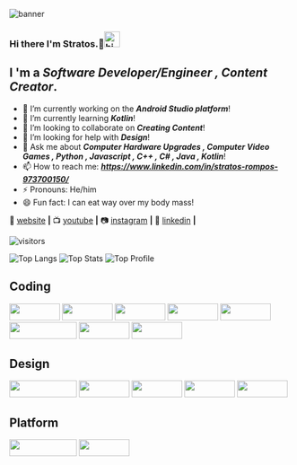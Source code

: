 ![banner](https://user-images.githubusercontent.com/64089173/103980891-66ae4b00-5189-11eb-8be3-1a865bd90a8d.png)
### Hi there I'm Stratos.👋<img src="https://user-images.githubusercontent.com/1303154/88677602-1635ba80-d120-11ea-84d8-d263ba5fc3c0.gif" width="28px" alt="hi">

## I 'm a __*Software Developer/Engineer , Content Creator*__.

- 🔭 I’m currently working on the __*Android Studio platform*__!
- 🌱 I’m currently learning __*Kotlin*__!
- 👯 I’m looking to collaborate on __*Creating Content*__!
- 🤔 I’m looking for help with __*Design*__!
- 💬 Ask me about __*Computer Hardware Upgrades , Computer Video Games , Python , Javascript , C++ , C# , Java , Kotlin*__!
- 📫 How to reach me: __*https://www.linkedin.com/in/stratos-rompos-973700150/*__
- ⚡ Pronouns: He/him
- 😄 Fun fact: I can eat way over my body mass!


🏡 [website][website] **|**
📺 [youtube][youtube] **|** 
📷 [instagram][instagram] **|** 
👔 [linkedin][linkedin] **|**

[website]: https://super-heroes-quest.netlify.app
[youtube]: https://www.youtube.com/results?search_query=Stratos+Rompos
[instagram]: https://instagram.com/stratos_rompos
[linkedin]: https://www.linkedin.com/in/stratos-rompos-973700150/

![visitors](https://visitor-badge.glitch.me/badge?page_id=rompos.rompos)

![Top Langs](https://github-readme-stats.vercel.app/api/top-langs/?username=Rompos&langs_count=10&theme=react&layout=compact)
![Top Stats](https://github-readme-stats-git-masterrstaa-rickstaa.vercel.app/api?username=Rompos&theme=react)
![Top Profile](https://github-profile-summary-cards.vercel.app/api/cards/profile-details?username=Rompos&theme=vue)

## Coding
<p align="left">
    <img src="https://img.shields.io/badge/Python-FFD43B?style=for-the-badge&logo=python&logoColor=blue" width="90" height="30">
    <img src="https://img.shields.io/badge/CSS3-1572B6?style=for-the-badge&logo=css3&logoColor=white" width="90" height="30">
    <img src="https://img.shields.io/badge/HTML5-E34F26?style=for-the-badge&logo=html5&logoColor=white" width="90" height="30">
    <img src="https://img.shields.io/badge/C%23-239120?style=for-the-badge&logo=c-sharp&logoColor=white" width="90" height="30">
    <img src="https://img.shields.io/badge/C%2B%2B-00599C?style=for-the-badge&logo=c%2B%2B&logoColor=white" width="90" height="30">
    <img src="https://img.shields.io/badge/JavaScript-323330?style=for-the-badge&logo=javascript&logoColor=F7DF1E" width="120" height="30">
    <img src="https://img.shields.io/badge/Java-ED8B00?style=for-the-badge&logo=java&logoColor=white" width="90" height="30">
    <img src="https://img.shields.io/badge/Kotlin-0095D5?&style=for-the-badge&logo=kotlin&logoColor=white" width="90" height="30">
    
</p> 

## Design
<p align="left">
    <img src=https://img.shields.io/badge/Adobe%20Photoshop-31A8FF?style=for-the-badge&logo=Adobe%20Photoshop&logoColor=black width="120" height="30">
    <img src=https://img.shields.io/badge/blender-%23F5792A.svg?style=for-the-badge&logo=blender&logoColor=white width="90" height="30">
    <img src=https://img.shields.io/badge/gimp-5C5543?style=for-the-badge&logo=gimp&logoColor=white width="90" height="30">
    <img src=https://img.shields.io/badge/Inkscape-000000?style=for-the-badge&logo=Inkscape&logoColor=white width="90" height="30">
    <img src=https://img.shields.io/badge/Krita-203759?style=for-the-badge&logo=krita&logoColor=EEF37B width="90" height="30">
</p> 

## Platform
<p align="left">
    <img src=https://img.shields.io/badge/-Unreal%20Engine-313131?style=for-the-badge&logo=unreal-engine&logoColor=white width="120" height="30">
    <img src=https://img.shields.io/badge/Unity-100000?style=for-the-badge&logo=unity&logoColor=white width="90" height="30">
</p> 
